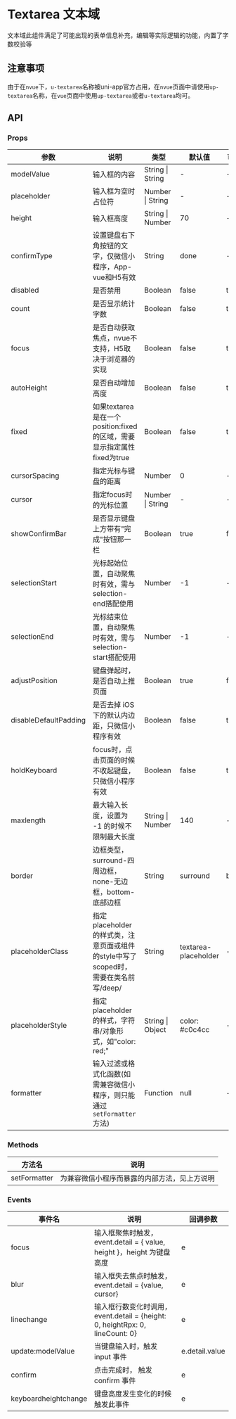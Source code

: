 # Textarea 文本域

文本域此组件满足了可能出现的表单信息补充，编辑等实际逻辑的功能，内置了字数校验等

## 注意事项

由于在`nvue`下，`u-textarea`名称被uni-app官方占用，在`nvue`页面中请使用`up-textarea`名称，在`vue`页面中使用`up-textarea`或者`u-textarea`均可。

## API

### Props

| 参数 | 说明 | 类型 | 默认值 | 可选值 |
|------|------|------|--------|--------|
| modelValue | 输入框的内容 | String \| String | - | - |
| placeholder | 输入框为空时占位符 | Number \| String | - | - |
| height | 输入框高度 | String \| Number | 70 | - |
| confirmType | 设置键盘右下角按钮的文字，仅微信小程序，App-vue和H5有效 | String | done | - |
| disabled | 是否禁用 | Boolean | false | true |
| count | 是否显示统计字数 | Boolean | false | true |
| focus | 是否自动获取焦点，nvue不支持，H5取决于浏览器的实现 | Boolean | false | true |
| autoHeight | 是否自动增加高度 | Boolean | false | true |
| fixed | 如果textarea是在一个position:fixed的区域，需要显示指定属性fixed为true | Boolean | false | true |
| cursorSpacing | 指定光标与键盘的距离 | Number | 0 | - |
| cursor | 指定focus时的光标位置 | Number \| String | - | - |
| showConfirmBar | 是否显示键盘上方带有"完成"按钮那一栏 | Boolean | true | false |
| selectionStart | 光标起始位置，自动聚焦时有效，需与selection-end搭配使用 | Number | -1 | - |
| selectionEnd | 光标结束位置，自动聚焦时有效，需与selection-start搭配使用 | Number | -1 | - |
| adjustPosition | 键盘弹起时，是否自动上推页面 | Boolean | true | false |
| disableDefaultPadding | 是否去掉 iOS 下的默认内边距，只微信小程序有效 | Boolean | false | true |
| holdKeyboard | focus时，点击页面的时候不收起键盘，只微信小程序有效 | Boolean | false | true |
| maxlength | 最大输入长度，设置为 -1 的时候不限制最大长度 | String \| Number | 140 | - |
| border | 边框类型，surround-四周边框，none-无边框，bottom-底部边框 | String | surround | bottom |
| placeholderClass | 指定placeholder的样式类，注意页面或组件的style中写了scoped时，需要在类名前写/deep/ | String | textarea-placeholder | - |
| placeholderStyle | 指定placeholder的样式，字符串/对象形式，如"color: red;" | String \| Object | color: #c0c4cc | - |
| formatter | 输入过滤或格式化函数(如需兼容微信小程序，则只能通过`setFormatter`方法) | Function | null | - |

### Methods

| 方法名 | 说明 |
|--------|------|
| setFormatter | 为兼容微信小程序而暴露的内部方法，见上方说明 |

### Events

| 事件名 | 说明 | 回调参数 |
|--------|------|----------|
| focus | 输入框聚焦时触发，event.detail = { value, height }，height 为键盘高度 | e |
| blur | 输入框失去焦点时触发，event.detail = {value, cursor} | e |
| linechange | 输入框行数变化时调用，event.detail = {height: 0, heightRpx: 0, lineCount: 0} | e |
| update:modelValue | 当键盘输入时，触发 input 事件 | e.detail.value |
| confirm | 点击完成时， 触发 confirm 事件 | e |
| keyboardheightchange | 键盘高度发生变化的时候触发此事件 | e |